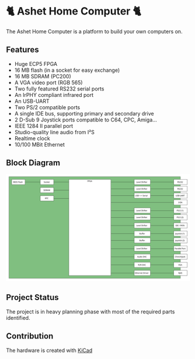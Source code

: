# 🐈 Ashet Home Computer 🐈

The Ashet Home Computer is a platform to build your own computers on.

## Features

- Huge ECP5 FPGA
- 16 MB flash (in a socket for easy exchange)
- 16 MB SDRAM (PC200)
- A VGA video port (RGB 565)
- Two fully featured RS232 serial ports
- An IrPHY compliant infrared port
- An USB-UART
- Two PS/2 compatible ports
- A single IDE bus, supporting primary and secondary drive
- 2 D-Sub 9 Joystick ports compatible to C64, CPC, Amiga…
- IEEE 1284 II parallel port
- Studio-quality line audio from I²S
- Realtime clock
- 10/100 MBit Ethernet

## Block Diagram

![Block Diagram](documents/block-diagram.svg)

## Project Status

The project is in heavy planning phase with most of the required parts identified.

## Contribution

The hardware is created with [KiCad](https://www.kicad.org/)
